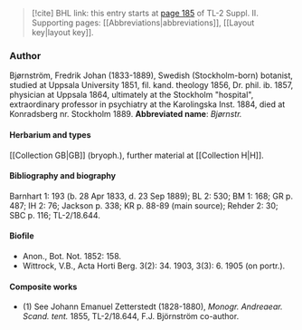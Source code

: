 > [!cite] BHL link: this entry starts at [page 185](https://www.biodiversitylibrary.org/page/33265382) of TL-2 Suppl. II.
> Supporting pages: [[Abbreviations|abbreviations]], [[Layout key|layout key]].

### Author

Bjørnström, Fredrik Johan (1833-1889), Swedish (Stockholm-born) botanist, studied at Uppsala University 1851, fil. kand. theology 1856, Dr. phil. ib. 1857, physician at Uppsala 1864, ultimately at the Stockholm "hospital", extraordinary professor in psychiatry at the Karolingska Inst. 1884, died at Konradsberg nr. Stockholm 1889. 
**Abbreviated name**: *Bjørnstr.*

#### Herbarium and types

[[Collection GB|GB]] (bryoph.), further material at [[Collection H|H]].

#### Bibliography and biography

Barnhart 1: 193 (b. 28 Apr 1833, d. 23 Sep 1889); BL 2: 530; BM 1: 168; GR p. 487; IH 2: 76; Jackson p. 338; KR p. 88-89 (main source); Rehder 2: 30; SBC p. 116; TL-2/18.644.

#### Biofile

- Anon., Bot. Not. 1852: 158.
- Wittrock, V.B., Acta Horti Berg. 3(2): 34. 1903, 3(3): 6. 1905 (on portr.).

#### Composite works

- (1) See Johann Emanuel Zetterstedt (1828-1880), *Monogr. Andreaear. Scand. tent.* 1855, TL-2/18.644, F.J. Björnström co-author.

